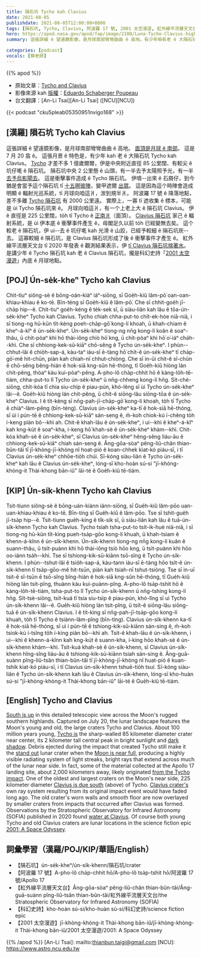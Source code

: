 ```yaml
---
title: 隕石坑 Tycho kah Clavius
date: 2021-08-05
publishdate: 2021-08-05T12:00:00+0800
tags: [隕石坑, Tycho, Clavius, 阿波羅 17 號, 2001 太空漫遊, 紅外線平流層天文台]
hero: https://apod.nasa.gov/apod/fap/image/2108/Luna-Tycho-Clavius-high1024.jpg
summary: 這張詳細 ê 望遠鏡影像，是月球南部彎彎曲曲 ê 高地。有少年嘛有老 ê 大隕石坑 Tycho kah Clavius。

categories: [podcast]
vocals: [蔡老師]
---
```


{{% apod %}}

- 原始文章：[Tycho and Clavius](https://apod.nasa.gov/apod/ap210801.html)
- 影像來源 kah [版權][copyright]：[Eduardo Schaberger Poupeau](https://www.facebook.com/astrofotografiarafaela/)
- 台文翻譯：[An-Li Tsai][An-Li Tsai] ([NCU][NCU])

{{< podcast "cku5pleab05350951nvigo168" >}}

## [漢羅] 隕石坑 Tycho kah Clavius
這張詳細 ê 望遠鏡影像，是月球南部彎彎曲曲 ê 高地。
[面頂是月球 ê 南部][South is up]。
這是 7 月 20 翕 ê。
這張月景 ê 特色是，有少年 kah 老 ê 大隕石坑 Tycho kah Clavius。
[Tycho][Tycho is] 才差不多 1 億歲爾爾，伊是中央附近直徑 85 公里闊、有較尖 ê 坑仔墘 ê 隕石坑。
隕石坑中央 2 公里懸 ê 山頭，有一半去予太陽照予光，有一半 [去予烏影閘去][dark shadow]。
這是衝擊事件造成 ê Tycho 隕石坑。
伊噴--出來 ê 石屑仔，到今猶是會當予這个隕石坑 tī [十五暝彼陣][Moon is near full]，變甲遮爾 [出眾][stand out]。
這是因為這个時陣會造成明顯 ê 輻射光巡系統，tī 月球向咱這爿，湠到規半爿。
阿波羅 17 號 ê 降落地點，差不多離 [Tycho 隕石坑][from the Tycho impact] 有 2000 公里遠。
實際上，一寡 tī 遮收集 ê 標本，可能是 ùi Tycho 隕石坑來 ê。
月球向咱這爿，有一个上老上大 ê 隕石坑 Clavius。
伊 ê 直徑是 225 公里闊，to̍h tī Tycho ê [正南爿][Clavius is due south]（面頂）。
[Clavius 隕石坑][Clavius crater's] 家己 ê 輻射系統，是 ùi 伊本底 ê 衝擊事件產生 ê，毋閣足久以前 to̍h 已經變無去矣。
這个較老 ê 隕石坑，伊 ui--去 ê 坑仔墘 kah 光滑 ê 山跤，已經予較細 ê 隕石坑崁--去。
這寡較細 ê 隕石坑，是 Clavius 隕石坑形成了後 ê 衝擊事件才產生 ê。
紅外線平流層天文台 tī 2020 年發表 ê 觀測結果表示，伊 [tī Clavius 隕石坑揣著水][water at Clavius]。
是講少年 ê Tycho 隕石坑 kah 老 ê Clavius 隕石坑，攏是科幻史詩「[2001 太空漫遊][2001: A Space Odyssey]」內底 ê 月球地點。





## [POJ] Ún-se̍k-kheⁿ Tycho kah Clavius
Chit-tiuⁿ siông-sè ê bōng-oán-kiàⁿ iáⁿ-siōng, sī Goe̍h-kiû lâm-pō͘ oan-oan-khiau-khiau ê ko-tē.
Bīn-téng sī Goe̍h-kiû ê lâm-pō͘.
Che sī chhit-goe̍h jī-cha̍p hip--ê.
Chit-tiuⁿ goe̍h-kéng ê te̍k-sek sī, ū siàu-liân kah lâu ê tōa-ún-se̍k-kheⁿ Tycho kah Clavius.
Tycho chiah chha-put-to chi̍t-ek-hòe niā-niā, i sī tiong-ng hū-kūn ti̍t-kèng poeh-cha̍p-gō͘ kong-lí khoah, ū khah-chiam ê kheⁿ-á-kîⁿ ê ún-se̍k-kheⁿ.
Ún-se̍k-kheⁿ tiong-ng nn̄g kong-lí koân ê soaⁿ-thâu, ū chi̍t-pòaⁿ khì hō thài-iông chiò hō͘ kng, ū chi̍t-pòaⁿ khì hō͘ o͘-iáⁿ cha̍h--khì.
Che sī chhiong-kek-sū-kiāⁿ chō-sêng ê Tycho ún-se̍k-kheⁿ.
I phùn--chhut-lâi ê chio̍h-sap-á, kàu-taⁿ iáu-sī ē-tàng hō͘ chi̍t-ê ún-se̍k-kheⁿ tī cha̍p-gō͘-mê hit-chūn, piàn kah chiah-nī chhut-chiòng.
Che sī in-ūi chit-ê sî-chūn ē chō-sêng bêng-hián ê hok-siā kng-sûn hē-thóng, tī Goe̍h-kiû hiòng lán chit-pêng, thòaⁿ kàu kui-pòaⁿ-pêng.
A-pho-lô cha̍p-chhit hō ê kàng-lo̍h-tē-tiám, chha-put-to lî Tycho ún-se̍k-kheⁿ ū nn̄g-chheng kong-lí hn̄g.
Si̍t-chè-siōng, chi̍t-kóa tī chia siu-chi̍p ê piau-pún, khó-lêng sī ùi Tycho ún-se̍k-kheⁿ lâi--ê.
Goe̍h-kiû hiòng lán chit-pêng, ū chi̍t-ê siōng-lâu siōng-tōa ê ún-se̍k-kheⁿ Clavius.
I ê ti̍t-kèng sī nn̄g-pah-jī-cha̍p-gō͘ kong-lí khoah, to̍h tī Tycho ê chiàⁿ-lâm-pêng (bīn-téng).
Clavius ún-se̍k-kheⁿ ka-tī ê hok-siā hē-thóng, sī ùi i pún-tē ê chhiong-kek-sū-kiāⁿ sán-seng ê, m̄-koh chiok-kú í-chêng to̍h í-keng piàn bô--khì ah.
Chit-ê khah-lāu ê ún-se̍k-kheⁿ, i ui--khì ê kheⁿ-á-kîⁿ kah kng-ku̍t ê soaⁿ-kha, í-keng hō͘ khah-sè ê ún-se̍k-kheⁿ khàm--khì.
Chit-kóa khah-sè ê ún-se̍k-kheⁿ, sī Clavius ún-se̍k-kheⁿ hêng-sêng liáu-āu ê chhiong-kek-sū-kiāⁿ chiah sán-seng ê.
Âng-gōa-sòaⁿ pêng-liû-chân thian-bûn-tâi tī jī-khòng-jī-khòng nî hoat-pió ê koan-chhek kiat-kó piáu-sī, i tī Clavius ún-se̍k-kheⁿ chhōe-tio̍h chúi.
Sī-kóng siàu-liân ê Tycho ún-se̍k-kheⁿ kah lāu ê Clavius ún-se̍k-kheⁿ, lóng-sī kho-hoàn sú-si "jī-khòng-khòng-it Thài-khong bān-iû" lāi-té ê Goe̍h-kiû tē-tiám.



## [KIP] Ún-si̍k-khenn Tycho kah Clavius
Tsit-tiunn siông-sè ê bōng-uán-kiànn iánn-siōng, sī Gue̍h-kiû lâm-pōo uan-uan-khiau-khiau ê ko-tē.
Bīn-tíng sī Gue̍h-kiû ê lâm-pōo.
Tse sī tshit-gue̍h jī-tsa̍p hip--ê.
Tsit-tiunn gue̍h-kíng ê ti̍k-sik sī, ū siàu-liân kah lâu ê tuā-ún-si̍k-khenn Tycho kah Clavius.
Tycho tsiah tsha-put-to tsi̍t-ik-huè niā-niā, i sī tiong-ng hū-kūn ti̍t-kìng pueh-tsa̍p-gōo kong-lí khuah, ū khah-tsiam ê khenn-á-kînn ê ún-si̍k-khenn.
Ún-si̍k-khenn tiong-ng nn̄g kong-lí kuân ê suann-thâu, ū tsi̍t-puànn khì hō thài-iông tsiò hōo kng, ū tsi̍t-puànn khì hōo oo-iánn tsa̍h--khì.
Tse sī tshiong-kik-sū-kiānn tsō-sîng ê Tycho ún-si̍k-khenn.
I phùn--tshut-lâi ê tsio̍h-sap-á, kàu-tann iáu-sī ē-tàng hōo tsi̍t-ê ún-si̍k-khenn tī tsa̍p-gōo-mê hit-tsūn, piàn kah tsiah-nī tshut-tsiòng.
Tse sī in-uī tsit-ê sî-tsūn ē tsō-sîng bîng-hián ê hok-siā kng-sûn hē-thóng, tī Gue̍h-kiû hiòng lán tsit-pîng, thuànn kàu kui-puànn-pîng.
A-pho-lô tsa̍p-tshit hō ê kàng-lo̍h-tē-tiám, tsha-put-to lî Tycho ún-si̍k-khenn ū nn̄g-tshing kong-lí hn̄g.
Si̍t-tsè-siōng, tsi̍t-kuá tī tsia siu-tsi̍p ê piau-pún, khó-lîng sī uì Tycho ún-si̍k-khenn lâi--ê.
Gue̍h-kiû hiòng lán tsit-pîng, ū tsi̍t-ê siōng-lâu siōng-tuā ê ún-si̍k-khenn Clavius.
I ê ti̍t-kìng sī nn̄g-pah-jī-tsa̍p-gōo kong-lí khuah, to̍h tī Tycho ê tsiànn-lâm-pîng (bīn-tíng).
Clavius ún-si̍k-khenn ka-tī ê hok-siā hē-thóng, sī uì i pún-tē ê tshiong-kik-sū-kiānn sán-sing ê, m̄-koh tsiok-kú í-tsîng to̍h í-king piàn bô--khì ah.
Tsit-ê khah-lāu ê ún-si̍k-khenn, i ui--khì ê khenn-á-kînn kah kng-ku̍t ê suann-kha, í-king hōo khah-sè ê ún-si̍k-khenn khàm--khì.
Tsit-kuá khah-sè ê ún-si̍k-khenn, sī Clavius ún-si̍k-khenn hîng-sîng liáu-āu ê tshiong-kik-sū-kiānn tsiah sán-sing ê.
Âng-guā-suànn pîng-liû-tsân thian-bûn-tâi tī jī-khòng-jī-khòng nî huat-pió ê kuan-tshik kiat-kó piáu-sī, i tī Clavius ún-si̍k-khenn tshuē-tio̍h tsuí.
Sī-kóng siàu-liân ê Tycho ún-si̍k-khenn kah lāu ê Clavius ún-si̍k-khenn, lóng-sī kho-huàn sú-si "jī-khòng-khòng-it Thài-khong bān-iû" lāi-té ê Gue̍h-kiû tē-tiám.



## [English] Tycho and Clavius
[South is up][South is up] in this detailed telescopic view across the Moon's rugged southern highlands.
Captured on July 20, the lunar landscape features the Moon's young and old, the large craters Tycho and Clavius.
About 100 million years young, [Tycho is][Tycho is] the sharp-walled 85 kilometer diameter crater near center, its 2 kilometer tall central peak in bright sunlight and [dark shadow][dark shadow].
Debris ejected during the impact that created Tycho still make it the [stand out][stand out] lunar crater when the [Moon is near full][Moon is near full], producing a highly visible radiating system of light streaks, bright rays that extend across much of the lunar near side.
In fact, some of the material collected at the Apollo 17 landing site, about 2,000 kilometers away, likely originated [from the Tycho impact][from the Tycho impact].
One of the oldest and largest craters on the Moon's near side, 225 kilometer diameter [Clavius is due south][Clavius is due south] (above) of Tycho.
[Clavius crater's][Clavius crater's] own ray system resulting from its original impact event would have faded long ago.
The old crater's worn walls and smooth floor are now overlayed by smaller craters from impacts that occurred after Clavius was formed.
Observations by the Stratospheric Observatory for Infrared Astronomy (SOFIA) published in 2020 found [water at Clavius][water at Clavius].
Of course both young Tycho and old Clavius craters are lunar locations in the science fiction epic [2001: A Space Odyssey][2001: A Space Odyssey].



## 詞彙學習（漢羅/POJ/KIP/華語/English）



- 【隕石坑】ún-se̍k-kheⁿ/ún-si̍k-khenn/隕石坑/crater
- 【阿波羅 17 號】A-pho-lô cha̍p-chhit hō/A-pho-lô tsa̍p-tshit hō/阿波羅 17 號/Apollo 17
- 【紅外線平流層天文台】Âng-gōa-sòaⁿ pêng-liû-chân thian-bûn-tâi/Âng-guā-suànn pîng-liû-tsân thian-bûn-tâi/紅外線平流層天文台/the Stratospheric Observatory for Infrared Astronomy (SOFIA)
- 【科幻史詩】kho-hoàn sú-si/kho-huàn sú-si/科幻史詩/science fiction epic
- 【2001 太空漫遊】jī-khòng-khòng-it Thài-khong bān-iû/jī-khòng-khòng-it Thài-khong bān-iû/2001 太空漫遊/2001: A Space Odyssey



{{% /apod %}}
[An-Li Tsai]: mailto:thianbun.taigi@gmail.com
[NCU]: https://www.astro.ncu.edu.tw

[copyright]: https://apod.nasa.gov/apod/fap/lib/about_apod.html#srapply

[South is up]:https://apod.nasa.gov/apod/ap200206.html
[Tycho is]:http://lroc.sese.asu.edu/exhibits/A%20New%20Moon%20Rises/38
[dark shadow]:https://apod.nasa.gov/apod/ap110706.html
[stand out]:https://skyandtelescope.org/observing/full-moon-is-tycho-time/
[Moon is near full]:https://apod.nasa.gov/apod/ap120901.html
[from the Tycho impact]:https://www.nasa.gov/mission_pages/LRO/multimedia/lroimages/lroc-20100114-tycho.html
[Clavius is due south]:https://www.flickr.com/photos/136797589@N04/26945796059/
[Clavius crater's]:https://en.wikipedia.org/wiki/Clavius_(crater)
[water at Clavius]:https://www.nasa.gov/press-release/nasa-s-sofia-discovers-water-on-sunlit-surface-of-moon
[2001: A Space Odyssey]:https://en.wikipedia.org/wiki/2001:_A_Space_Odyssey_(film)
